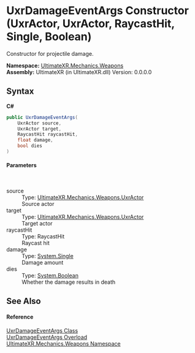 # UxrDamageEventArgs Constructor (UxrActor, UxrActor, RaycastHit, Single, Boolean)
 

Constructor for projectile damage.

**Namespace:**&nbsp;<a href="N_UltimateXR_Mechanics_Weapons">UltimateXR.Mechanics.Weapons</a><br />**Assembly:**&nbsp;UltimateXR (in UltimateXR.dll) Version: 0.0.0.0

## Syntax

**C#**<br />
``` C#
public UxrDamageEventArgs(
	UxrActor source,
	UxrActor target,
	RaycastHit raycastHit,
	float damage,
	bool dies
)
```


#### Parameters
&nbsp;<dl><dt>source</dt><dd>Type: <a href="T_UltimateXR_Mechanics_Weapons_UxrActor">UltimateXR.Mechanics.Weapons.UxrActor</a><br />Source actor</dd><dt>target</dt><dd>Type: <a href="T_UltimateXR_Mechanics_Weapons_UxrActor">UltimateXR.Mechanics.Weapons.UxrActor</a><br />Target actor</dd><dt>raycastHit</dt><dd>Type: RaycastHit<br />Raycast hit</dd><dt>damage</dt><dd>Type: <a href="https://docs.microsoft.com/dotnet/api/system.single" target="_blank" rel="noopener noreferrer">System.Single</a><br />Damage amount</dd><dt>dies</dt><dd>Type: <a href="https://docs.microsoft.com/dotnet/api/system.boolean" target="_blank" rel="noopener noreferrer">System.Boolean</a><br />Whether the damage results in death</dd></dl>

## See Also


#### Reference
<a href="T_UltimateXR_Mechanics_Weapons_UxrDamageEventArgs">UxrDamageEventArgs Class</a><br /><a href="Overload_UltimateXR_Mechanics_Weapons_UxrDamageEventArgs__ctor">UxrDamageEventArgs Overload</a><br /><a href="N_UltimateXR_Mechanics_Weapons">UltimateXR.Mechanics.Weapons Namespace</a><br />